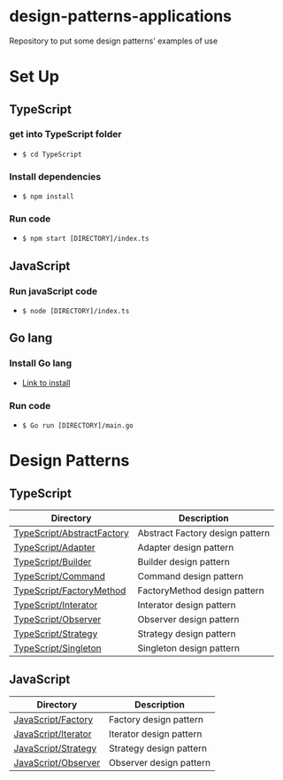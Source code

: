 # design-patterns-applications

Repository to put some design patterns' examples of use

# Set Up

## TypeScript

### get into TypeScript folder

- `$ cd TypeScript`

### Install dependencies

- `$ npm install`

### Run code

- `$ npm start [DIRECTORY]/index.ts`

## JavaScript

### Run javaScript code

- `$ node [DIRECTORY]/index.ts`

## Go lang

### Install Go lang

- [Link to install](https://go.dev/doc/install)

### Run code

- `$ Go run [DIRECTORY]/main.go`

# Design Patterns

## TypeScript

| Directory                                                  | Description                     |
| ---------------------------------------------------------- | ------------------------------- |
| [TypeScript/AbstractFactory](/TypeScript/AbstractFactory/) | Abstract Factory design pattern |
| [TypeScript/Adapter](/TypeScript/Adapter/)                 | Adapter design pattern          |
| [TypeScript/Builder](/TypeScript/Builder/)                 | Builder design pattern          |
| [TypeScript/Command](/TypeScript/Command/)                 | Command design pattern          |
| [TypeScript/FactoryMethod](/TypeScript/FactoryMethod/)     | FactoryMethod design pattern    |
| [TypeScript/Interator](/TypeScript/Interator/)             | Interator design pattern        |
| [TypeScript/Observer](/TypeScript/Observer/)               | Observer design pattern         |
| [TypeScript/Strategy](/TypeScript/Strategy/)               | Strategy design pattern         |
| [TypeScript/Singleton](/TypeScript/Singleton/)             | Singleton design pattern        |

## JavaScript

| Directory                                    | Description             |
| -------------------------------------------- | ----------------------- |
| [JavaScript/Factory](/JavaScript/Factory/)   | Factory design pattern  |
| [JavaScript/Iterator](/JavaScript/Iterator/) | Iterator design pattern |
| [JavaScript/Strategy](/JavaScript/Strategy/) | Strategy design pattern |
| [JavaScript/Observer](/JavaScript/Observer/) | Observer design pattern |

